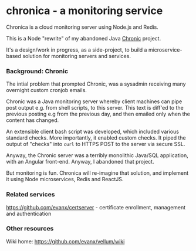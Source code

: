 
# chronica - a monitoring service

Chronica is a cloud monitoring server using Node.js and Redis.

This is a Node "rewrite" of my abandoned Java <a href="https://github.com/evanx/chronic">Chronic</a> project.

It's a design/work in progress, as a side-project, to build a microservice-based solution for monitoring servers and services. 

### Background: Chronic

The intial problem that prompted Chronic, was a sysadmin receiving many overnight custom cronjob emails. 

Chronic was a Java monitoring server whereby client machines can pipe post output e.g. from shell scripts, to this server. This text is diff'ed to the previous posting e.g from the previous day, and then emailed only when the content has changed.

An extensible client bash script was developed, which included various standard checks. More importantly, it enabled custom checks. It piped the output of "checks" into `curl` to HTTPS POST to the server via secure SSL.

Anyway, the Chronic server was a terribly monolithic Java/SQL application, with an Angular front-end. Anyway, I abandoned that project.

But monitoring is fun. Chronica will re-imagine that solution, and implement it using Node microservices, Redis and ReactJS.


### Related services

https://github.com/evanx/certserver - certificate enrollment, management and authentication


### Other resources

Wiki home: https://github.com/evanx/vellum/wiki

